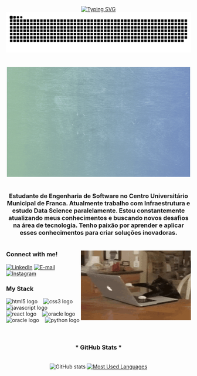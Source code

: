 <div align="center">
  <a href="https://git.io/typing-svg">
    <img src="https://readme-typing-svg.demolab.com?font=VT323&weight=500&size=34&pause=1000&color=40FF00&center=true&vCenter=true&random=false&width=600&lines=+Felipe+Battarra+" alt="Typing SVG">
  </a>
</div>

<picture align="center">
  <source media="(prefers-color-scheme: dark)" srcset="https://raw.githubusercontent.com/Platane/snk/output/github-contribution-grid-snake-dark.svg">
  <source media="(prefers-color-scheme: light)" srcset="https://raw.githubusercontent.com/Platane/snk/output/github-contribution-grid-snake-light.svg">
  <img align="center" alt="github contribution grid snake animation" src="https://raw.githubusercontent.com/Platane/snk/output/github-contribution-grid-snake.svg">
</picture>

#

<p align="center">
  <img alt="" height="300px" width="500" src="./src/header-gif.gif">
</p>

#

<h3 align="center">Estudante de Engenharia de Software no Centro Universitário Municipal de Franca. Atualmente trabalho com Infraestrutura e estudo Data Science paralelamente. Estou constantemente atualizando meus conhecimentos e buscando novos desafios na área de tecnologia. Tenho paixão por aprender e aplicar esses conhecimentos para criar soluções inovadoras.</h3>
  
#

<img align="right" alt="" height="190px" width="300px" src="./src/study.gif" >

<h3 align="left">Connect with me!</h3>

[![LinkedIn](https://img.shields.io/badge/-LinkedIn-000?style=for-the-badge&logo=linkedin&logoColor=FF00F6&color:FFF)](https://www.linkedin.com/in/FelipeBattarra/)
[![E-mail](https://img.shields.io/badge/-Email-000?style=for-the-badge&logo=microsoft-outlook&logoColor=FF00F6&color:FFF)](mailto:febatarra@gmail.com)
[![Instagram](https://img.shields.io/badge/-Instagram-000?style=for-the-badge&logo=instagram&logoColor=FF00F6&color:FFF)](https://www.instagram.com/FelipeBattarra/)


<h3 align="left">My Stack</h3>

<div align="left">
  <img src="https://cdn.jsdelivr.net/gh/devicons/devicon/icons/html5/html5-original.svg" height="40" alt="html5 logo"  />
  <img width="8" />
  <img src="https://cdn.jsdelivr.net/gh/devicons/devicon/icons/css3/css3-original.svg" height="40" alt="css3 logo"  />
  <img width="8" />
  <img src="https://cdn.jsdelivr.net/gh/devicons/devicon/icons/javascript/javascript-plain.svg" height="40" alt="javascript logo"  />
  <img width="8" />
  <img src="https://cdn.jsdelivr.net/gh/devicons/devicon/icons/react/react-original.svg" height="40" alt="react logo"  />
  <img width="8" />
  <img src="https://cdn.jsdelivr.net/gh/devicons/devicon@latest/icons/microsoftsqlserver/microsoftsqlserver-plain.svg" height="40" alt="oracle logo" />
  <img width="8" />
  <img src="https://cdn.jsdelivr.net/gh/devicons/devicon/icons/oracle/oracle-original.svg" height="40" alt="oracle logo"/>
  <img width="8">
  <img src="https://cdn.jsdelivr.net/gh/devicons/devicon@latest/icons/python/python-original.svg" height="40" alt="python logo"/>
  <img width="8"> 
</div>

#

<div style="text-align: center;" align="center">
  <h3>* GitHub Stats *</h3>
  <br>
  <img src="https://github-readme-stats-git-masterrstaa-rickstaa.vercel.app/api?username=FelipeBattarra&hide_title=true&show_icons=true&include_all_commits=false&count_private=true&line_height=25&hide=issues&bg_color=000&title_color=FF00F6&text_color=FFF&border_radius=3&border_color=36123c&icon_color=FF00F6&theme=jolly" alt="GitHub stats">

  <a href="https://github.com/FelipeBattarra/github-readme-stats">
    <img src="https://github-readme-stats-git-masterrstaa-rickstaa.vercel.app/api/top-langs/?username=FelipeBattarra&line_height=10&card_width=290&layout=compact&hide_title=false&count_private=true&langs_count=4&show_icons=true&title_color=FF00F6&hide=html,scss,less&bg_color=000&text_color=8B8B8B&border_radius=3&border_color=561760&count_private=true" alt="Most Used Languages">
  </a>
</div>

#

